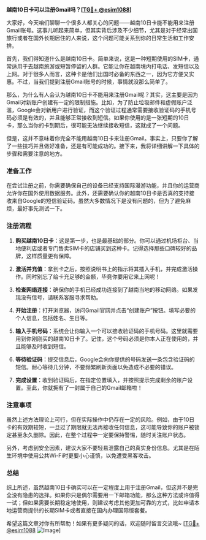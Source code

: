 **越南10日卡可以注册Gmail吗？[[TG💪+ @esim1088](https://t.me/s/esim1088)]**

大家好，今天咱们聊聊一个很多人都关心的问题——越南10日卡能不能用来注册Gmail账号。这事儿听起来简单，但其实背后涉及不少细节，尤其是对于经常出国旅行或者在国外长期居住的人来说，这个问题可能关系到你的日常生活和工作安排。

首先，我们得知道什么是越南10日卡。简单来说，这是一种短期使用的SIM卡，通常适用于去越南旅游或短暂停留的人群。它能让你在越南境内打电话、发短信以及上网。对于很多人而言，这种卡是他们出国时必备的东西之一，因为它方便又实惠。不过，当我们提到注册Gmail账号的时候，事情就没那么简单了。

那么，为什么有人会认为越南10日卡不能用来注册Gmail呢？其实，这主要是因为Gmail对新账户创建有一定的限制措施。比如，为了防止垃圾邮件和虚假账户泛滥，Google会对新用户进行验证，而这个验证过程通常需要接收验证码的手机号码必须是有效的，并且能够正常接收到短信。如果你使用的是一张短期的10日卡，那么当你的卡到期后，很可能无法继续接收短信，这就成了一个问题。

但是，这并不意味着你完全不能用越南10日卡来注册Gmail。事实上，只要你了解了一些技巧并且做好准备，还是有可能成功的。接下来，我将详细讲解一下具体的步骤和需要注意的地方。

### 准备工作

在尝试注册之前，你需要确保自己的设备已经支持国际漫游功能，并且你的运营商允许你在国外使用数据服务。此外，还需要确认你的越南10日卡是否真的支持接收来自Google的短信验证码。虽然大多数情况下是没有问题的，但为了避免麻烦，最好事先测试一下。

### 注册流程

1. **购买越南10日卡**：这是第一步，也是最基础的部分。你可以通过机场柜台、当地便利店或者专门售卖SIM卡的店铺买到这种卡。记得选择那些口碑较好的品牌，这样质量更有保障。

2. **激活并充值**：拿到卡之后，按照说明书上的指示将其插入手机，并完成激活操作。同时别忘了给卡充足够的金额，毕竟你要用它来上网呢！

3. **检查网络连接**：确保你的手机已经成功连接到了越南当地的移动网络。如果发现没有信号，请联系客服寻求帮助。

4. **开始注册**：打开浏览器，访问Gmail官网并点击“创建账户”按钮。填写必要的个人信息，包括姓名、生日等。

5. **输入手机号码**：系统会让你输入一个可以接收验证码的手机号码。这里就需要用到你刚刚买的越南10日卡了。记住，这个号码必须是你本人正在使用的，并且能够及时收到短信。

6. **等待验证码**：提交信息后，Google会向你提供的号码发送一条包含验证码的短信。耐心等待几分钟，不要频繁刷新页面以免造成不必要的错误。

7. **完成设置**：收到验证码后，在指定位置填入，并按照提示完成剩余的账户设置。至此，你就拥有了一封属于自己的Gmail邮箱啦！

### 注意事项

虽然上述方法理论上可行，但在实际操作中仍存在一定的风险。例如，由于10日卡的有效期较短，一旦过了期限就无法再接收任何信息，这可能导致你的账户被锁定甚至永久删除。因此，在整个过程中一定要保持警惕，随时关注账户状态。

另外，考虑到安全因素，建议大家不要轻易泄露自己的真实身份信息。尤其是在陌生环境中使用公共Wi-Fi时更要小心谨慎，以免遭受黑客攻击。

### 总结

综上所述，虽然越南10日卡确实可以在一定程度上用于注册Gmail，但这并不是完全没有隐患的选择。如果你只是偶尔需要用一下邮箱功能，那么这种方法或许值得一试；但如果需要长期稳定地使用，则建议考虑其他更加可靠的方式，比如申请本地运营商提供的长期SIM卡或者直接在国内办理国际版套餐。

希望这篇文章对你有所帮助！如果有更多疑问的话，欢迎随时留言交流哦~ [[TG💪+ @esim1088](https://t.me/s/esim1088) ![Image](https://i.postimg.cc/4NQfJmqS/Snipaste-2025-05-13-00-14-12.png)]
